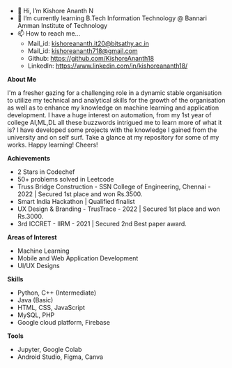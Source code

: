 - 👋 Hi, I’m Kishore Ananth N
- 🌱 I’m currently learning B.Tech Information Technology @ Bannari Amman Institute of Technology
- 📫 How to reach me...
  - Mail_id: kishoreananth.it20@bitsathy.ac.in
  - Mail_id: kishoreananth718@gmail.com
  - Github: https://github.com/KishoreAnanth18
  - LinkedIn: https://www.linkedin.com/in/kishoreananth18/
  
**About Me**

I'm a fresher gazing for a challenging role in a dynamic stable organisation to utilize my technical and analytical skills for the growth of the organisation as well as to enhance my knowledge on machine learning and application development. I have a huge interest on automation, from my 1st year of college AI,ML,DL all these buzzwords intrigued me to learn more of what it is? I have developed some projects with the knowledge I gained from the university and on self surf. Take a glance at my repository for some of my works. Happy learning! Cheers! 

**Achievements**

- 2 Stars in Codechef
- 50+ problems solved in Leetcode
- Truss Bridge Construction - SSN College of Engineering, Chennai - 2022 | Secured 1st place and won Rs.3500.
- Smart India Hackathon | Qualified finalist
- UX Design & Branding - TrusTrace - 2022 | Secured 1st place and won Rs.3000.
- 3rd ICCRET - IIRM - 2021 | Secured 2nd Best paper award.

**Areas of Interest**

- Machine Learning 
- Mobile and Web Application Development
- UI/UX Designs

**Skills**

- Python, C++ (Intermediate)
- Java (Basic)
- HTML, CSS, JavaScript
- MySQL, PHP
- Google cloud platform, Firebase

**Tools**

- Jupyter, Google Colab
- Android Studio, Figma, Canva
